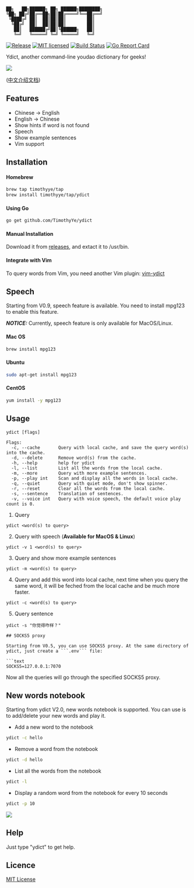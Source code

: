 ```text
██╗   ██╗██████╗ ██╗ ██████╗████████╗
╚██╗ ██╔╝██╔══██╗██║██╔════╝╚══██╔══╝
 ╚████╔╝ ██║  ██║██║██║        ██║   
  ╚██╔╝  ██║  ██║██║██║        ██║   
   ██║   ██████╔╝██║╚██████╗   ██║   
   ╚═╝   ╚═════╝ ╚═╝ ╚═════╝   ╚═╝   
 ```

[![Release][3]][4] [![MIT licensed][5]][6] [![Build Status][1]][2] [![Go Report Card][7]][8]

[1]: https://travis-ci.org/TimothyYe/ydict.svg?branch=master
[2]: https://travis-ci.org/TimothyYe/ydict
[3]: http://github-release-version.herokuapp.com/github/timothyye/ydict/release.svg?style=flat
[4]: https://github.com/TimothyYe/ydict/releases
[5]: https://img.shields.io/dub/l/vibe-d.svg
[6]: LICENSE
[7]: https://goreportcard.com/badge/github.com/timothyye/ydict
[8]: https://goreportcard.com/report/github.com/timothyye/ydict

Ydict, another command-line youdao dictionary for geeks!

![](https://raw.githubusercontent.com/TimothyYe/ydict/master/snapshots/ydict.gif)

([中文介绍文档](https://github.com/TimothyYe/ydict/blob/master/README_CN.md))

## Features

* Chinese -> English
* English -> Chinese
* Show hints if word is not found
* Speech
* Show example sentences
* Vim support

## Installation

#### Homebrew

```bash
brew tap timothyye/tap
brew install timothyye/tap/ydict
```

#### Using Go

```bash
go get github.com/TimothyYe/ydict
```

#### Manual Installation

Download it from [releases](https://github.com/TimothyYe/ydict/releases), and extact it to /usr/bin.

#### Integrate with Vim

To query words from Vim, you need another Vim plugin: [vim-ydict](https://github.com/TimothyYe/vim-ydict)

## Speech

Starting from V0.9, speech feature is available. You need to install mpg123 to enable this feature.

___NOTICE:___ Currently, speech feature is only available for MacOS/Linux.

#### Mac OS

```bash
brew install mpg123
```
#### Ubuntu

```bash
sudo apt-get install mpg123
```

#### CentOS

```bash
yum install -y mpg123
```

## Usage

```text
ydict [flags]

Flags:
  -c, --cache       Query with local cache, and save the query word(s) into the cache.
  -d, --delete      Remove word(s) from the cache.
  -h, --help        help for ydict
  -l, --list        List all the words from the local cache.
  -m, --more        Query with more example sentences.
  -p, --play int    Scan and display all the words in local cache.
  -q, --quiet       Query with quiet mode, don't show spinner.
  -r, --reset       Clear all the words from the local cache.
  -s, --sentence    Translation of sentences.
  -v, --voice int   Query with voice speech, the default voice play count is 0.
```

1. Query

```text
ydict <word(s) to query>
```

2. Query with speech (__Available for MacOS & Linux__)

```text
ydict -v 1 <word(s) to query>
```

3. Query and show more example sentences

```text
ydict -m <word(s) to query>
```

4. Query and add this word into local cache, next time when you query the same word, it will be feched from the local cache and be much more faster.

```text
ydict -c <word(s) to query>
```

5. Query sentence

```text
ydict -s "你觉得咋样？"

## SOCKS5 proxy

Starting from V0.5, you can use SOCKS5 proxy. At the same directory of ydict, just create a ```.env``` file:

```text
SOCKS5=127.0.0.1:7070
```

Now all the queries will go through the specified SOCKS5 proxy.

## New words notebook

Starting from ydict V2.0, new words notebook is supported. You can use is to add/delete your new words and play it.

* Add a new word to the notebook
```bash
ydict -c hello
```

* Remove a word from the notebook
```bash
ydict -d hello
```

* List all the words from the notebook
```bash
ydict -l
```

* Display a random word from the notebook for every 10 seconds
```bash
ydict -p 10
```
![](https://raw.githubusercontent.com/TimothyYe/ydict/master/snapshots/play.png)

## Help

Just type "ydict" to get help.
  
## Licence

[MIT License](https://github.com/TimothyYe/ydict/blob/master/LICENSE)
